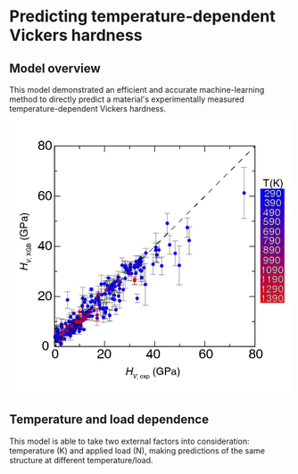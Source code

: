 # Predicting temperature-dependent Vickers hardness

## Model overview
This model demonstrated an efficient and accurate machine-learning method to directly predict a material's experimentally measured temperature-dependent Vickers hardness.
![reg](/regressionplot-01.png)

## Temperature and load dependence
This model is able to take two external factors into consideration: temperature (K) and applied load (N), making predictions of the same structure at different temperature/load.
